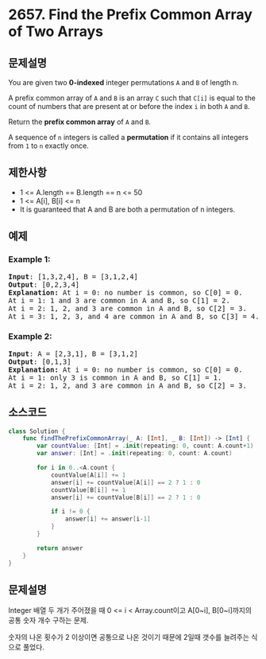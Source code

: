 # 2657. Find the Prefix Common Array of Two Arrays

## 문제설명
You are given two <b>0-indexed</b> integer permutations ```A``` and ```B``` of length n.

A prefix common array of ```A``` and ```B``` is an array ```C``` such that ```C[i]``` is equal to the count of numbers that are present at or before the index ```i``` in both ```A``` and ```B```.

Return the <b>prefix common array</b> of ```A``` and ```B```.

A sequence of ```n``` integers is called a <b>permutation</b> if it contains all integers from ```1``` to ```n``` exactly once.

## 제한사항
- 1 <= A.length == B.length == n <= 50
- 1 <= A[i], B[i] <= n
- It is guaranteed that A and B are both a permutation of n integers.

## 예제
### Example 1:
<pre>
<b>Input</b>: [1,3,2,4], B = [3,1,2,4]
<b>Output</b>: [0,2,3,4]
<b>Explanation:</b> At i = 0: no number is common, so C[0] = 0.
At i = 1: 1 and 3 are common in A and B, so C[1] = 2.
At i = 2: 1, 2, and 3 are common in A and B, so C[2] = 3.
At i = 3: 1, 2, 3, and 4 are common in A and B, so C[3] = 4.
</pre>

### Example 2:
<pre>
<b>Input</b>: A = [2,3,1], B = [3,1,2]
<b>Output</b>: [0,1,3]
<b>Explanation:</b> At i = 0: no number is common, so C[0] = 0.
At i = 1: only 3 is common in A and B, so C[1] = 1.
At i = 2: 1, 2, and 3 are common in A and B, so C[2] = 3.
</pre>


## 소스코드
```Swift
class Solution {
    func findThePrefixCommonArray(_ A: [Int], _ B: [Int]) -> [Int] {
        var countValue: [Int] = .init(repeating: 0, count: A.count+1)
        var answer: [Int] = .init(repeating: 0, count: A.count)

        for i in 0..<A.count {
            countValue[A[i]] += 1
            answer[i] += countValue[A[i]] == 2 ? 1 : 0
            countValue[B[i]] += 1
            answer[i] += countValue[B[i]] == 2 ? 1 : 0

            if i != 0 {
                answer[i] += answer[i-1]
            }
        }

        return answer
    }
}
```

## 문제설명
Integer 배열 두 개가 주어졌을 때 0 <= i < Array.count이고 A[0~i], B[0~i]까지의 공통 숫자 개수 구하는 문제.

숫자의 나온 횟수가 2 이상이면 공통으로 나온 것이기 때문에 2일때 갯수를 늘려주는 식으로 풀었다.